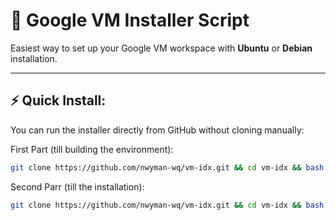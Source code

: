 # 🚀 Google VM Installer Script

Easiest way to set up your Google VM workspace with **Ubuntu** or **Debian** installation.

---

## ⚡ Quick Install:

You can run the installer directly from GitHub without cloning manually:


First Part (till building the environment):
```bash
git clone https://github.com/nwyman-wq/vm-idx.git && cd vm-idx && bash installer.sh
```
Second Parr (till the installation):

```bash
git clone https://github.com/nwyman-wq/vm-idx.git && cd vm-idx && bash continue.sh
